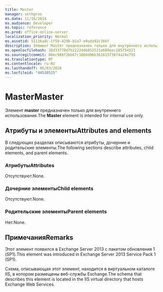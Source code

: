```yaml
---
title: Master
manager: sethgros
ms.date: 11/16/2014
ms.audience: Developer
ms.topic: reference
ms.prod: office-online-server
localization_priority: Normal
ms.assetid: 51116adc-1f59-429b-b1a7-e9ada92c366f
description: Элемент Master предназначен только для внутреннего использования.
ms.openlocfilehash: 38d33770d7b2222d4b852521a680eec185f54321
ms.sourcegitcommit: 88ec988f2bb67c1866d06b361615f3674a24e795
ms.translationtype: MT
ms.contentlocale: ru-RU
ms.lasthandoff: 06/03/2020
ms.locfileid: "44530525"
---
```

# <a name="master"></a><span data-ttu-id="35e65-103">Master</span><span class="sxs-lookup"><span data-stu-id="35e65-103">Master</span></span>

<span data-ttu-id="35e65-104">Элемент **master** предназначен только для внутреннего использования.</span><span class="sxs-lookup"><span data-stu-id="35e65-104">The **Master** element is intended for internal use only.</span></span> 

## <a name="attributes-and-elements"></a><span data-ttu-id="35e65-105">Атрибуты и элементы</span><span class="sxs-lookup"><span data-stu-id="35e65-105">Attributes and elements</span></span>

<span data-ttu-id="35e65-106">В следующих разделах описываются атрибуты, дочерние и родительские элементы.</span><span class="sxs-lookup"><span data-stu-id="35e65-106">The following sections describe attributes, child elements, and parent elements.</span></span>
  
### <a name="attributes"></a><span data-ttu-id="35e65-107">Атрибуты</span><span class="sxs-lookup"><span data-stu-id="35e65-107">Attributes</span></span>

<span data-ttu-id="35e65-108">Отсутствуют.</span><span class="sxs-lookup"><span data-stu-id="35e65-108">None.</span></span>
  
### <a name="child-elements"></a><span data-ttu-id="35e65-109">Дочерние элементы</span><span class="sxs-lookup"><span data-stu-id="35e65-109">Child elements</span></span>

<span data-ttu-id="35e65-110">Отсутствуют.</span><span class="sxs-lookup"><span data-stu-id="35e65-110">None.</span></span>
  
### <a name="parent-elements"></a><span data-ttu-id="35e65-111">Родительские элементы</span><span class="sxs-lookup"><span data-stu-id="35e65-111">Parent elements</span></span>

<span data-ttu-id="35e65-112">Нет.</span><span class="sxs-lookup"><span data-stu-id="35e65-112">None.</span></span>
  
## <a name="remarks"></a><span data-ttu-id="35e65-113">Примечания</span><span class="sxs-lookup"><span data-stu-id="35e65-113">Remarks</span></span>

<span data-ttu-id="35e65-114">Этот элемент появился в Exchange Server 2013 с пакетом обновления 1 (SP1).</span><span class="sxs-lookup"><span data-stu-id="35e65-114">This element was introduced in Exchange Server 2013 Service Pack 1 (SP1).</span></span>
  
<span data-ttu-id="35e65-115">Схема, описывающая этот элемент, находится в виртуальном каталоге IIS, в котором размещены веб-службы Exchange.</span><span class="sxs-lookup"><span data-stu-id="35e65-115">The schema that describes this element is located in the IIS virtual directory that hosts Exchange Web Services.</span></span>
  

